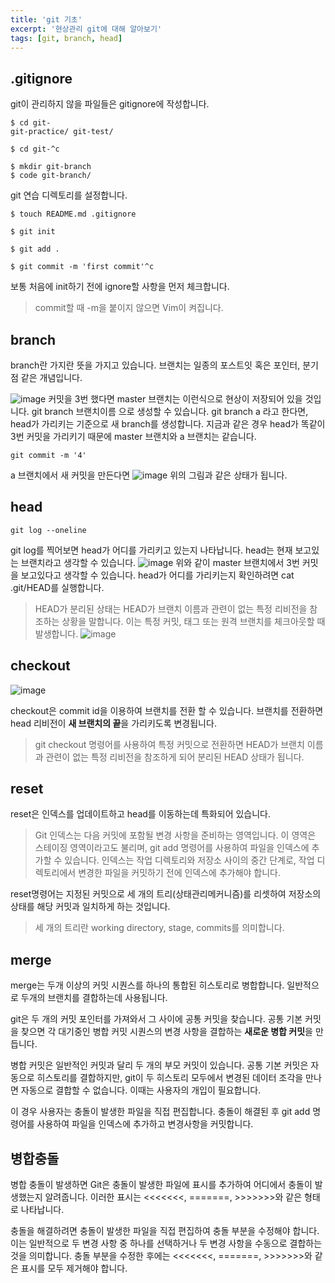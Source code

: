 ```yaml
---
title: 'git 기초'
excerpt: '현상관리 git에 대해 알아보기'
tags: [git, branch, head]
---
```

  
## .gitignore
git이 관리하지 않을 파일들은 gitignore에 작성합니다.
  

```git
$ cd git-
git-practice/ git-test/

$ cd git-^c

$ mkdir git-branch
$ code git-branch/
```
git 연습 디렉토리를 설정합니다.

```git
$ touch README.md .gitignore

$ git init

$ git add .

$ git commit -m 'first commit'^c
```
보통 처음에 init하기 전에 ignore할 사항을 먼저 체크합니다.
  
> commit할 때 -m을 붙이지 않으면 Vim이 켜집니다.
  
## branch
branch란 가지란 뜻을 가지고 있습니다.
브랜치는 일종의 포스트잇 혹은 포인터, 분기점 같은 개념입니다.

![image](https://user-images.githubusercontent.com/78904413/235383796-dafcac51-63a9-40bb-a499-573bf2f411f2.png)
커밋을 3번 했다면 master 브랜치는 이런식으로 현상이 저장되어 있을 것입니다.
git branch 브랜치이름 으로 생성할 수 있습니다.
git branch a 라고 한다면, head가 가리키는 기준으로 새 branch를 생성합니다.
지금과 같은 경우 head가 똑같이 3번 커밋을 가리키기 때문에 master 브랜치와 a 브랜치는 같습니다.

```git
git commit -m '4'
```
a 브랜치에서 새 커밋을 만든다면
![image](https://user-images.githubusercontent.com/78904413/235387173-8acc71cb-71e0-4806-8b1e-14b7843149a8.png)
위의 그림과 같은 상태가 됩니다.


## head

```git
git log --oneline
```
git log를 찍어보면 head가 어디를 가리키고 있는지 나타납니다.
head는 현재 보고있는 브랜치라고 생각할 수 있습니다.
![image](https://user-images.githubusercontent.com/78904413/235384090-6ac8161f-d5aa-4b3c-aad8-5e0a1b6fd557.png)
위와 같이 master 브랜치에서 3번 커밋을 보고있다고 생각할 수 있습니다.
head가 어디를 가리키는지 확인하려면 cat .git/HEAD를 실행합니다.

> HEAD가 분리된 상태는 HEAD가 브랜치 이름과 관련이 없는 특정 리비전을 참조하는 상황을 말합니다. 이는 특정 커밋, 태그 또는 원격 브랜치를 체크아웃할 때 발생합니다.
> ![image](https://user-images.githubusercontent.com/78904413/235386650-3c3c8e4c-8016-4a34-b5ae-cfb386c42829.png)


## checkout

![image](https://user-images.githubusercontent.com/78904413/235384102-1a37d655-62a3-447b-9325-e43f4e264718.png)

checkout은 commit id을 이용하여 브랜치를 전환 할 수 있습니다.
브랜치를 전환하면 head 리비전이 **새 브랜치의 끝**을 가리키도록 변경됩니다.

> git checkout 명령어를 사용하여 특정 커밋으로 전환하면 HEAD가 브랜치 이름과 관련이 없는 특정 리비전을 참조하게 되어 분리된 HEAD 상태가 됩니다.

## reset

reset은 인덱스를 업데이트하고 head를 이동하는데 특화되어 있습니다.

> Git 인덱스는 다음 커밋에 포함될 변경 사항을 준비하는 영역입니다. 이 영역은 스테이징 영역이라고도 불리며, git add 명령어를 사용하여 파일을 인덱스에 추가할 수 있습니다. 인덱스는 작업 디렉토리와 저장소 사이의 중간 단계로, 작업 디렉토리에서 변경한 파일을 커밋하기 전에 인덱스에 추가해야 합니다.

reset명령어는 지정된 커밋으로 세 개의 트리(상태관리메커니즘)를 리셋하여 저장소의 상태를 해당 커밋과
일치하게 하는 것입니다.

> 세 개의 트리란 working directory, stage, commits를 의미합니다.

## merge

merge는 두개 이상의 커밋 시퀀스를 하나의 통합된 히스토리로 병합합니다.
일반적으로 두개의 브랜치를 결합하는데 사용됩니다.

git은 두 개의 커밋 포인터를 가져와서 그 사이에 공통 커밋을 찾습니다.
공통 기본 커밋을 찾으면 각 대기중인 병합 커밋 시퀀스의 변경 사항을 결합하는
**새로운 병합 커밋**을 만듭니다.

병합 커밋은 일반적인 커밋과 달리 두 개의 부모 커밋이 있습니다.
공통 기본 커밋은 자동으로 히스토리를 결합하지만,
git이 두 히스토리 모두에서 변경된 데이터 조각을 만나면 자동으로 결합할 수 없습니다.
이때는 사용자의 개입이 필요합니다.

이 경우 사용자는 충돌이 발생한 파일을 직접 편집합니다.
충돌이 해결된 후 git add 명령어를 사용하여 파일을 인덱스에 추가하고 변경사항을 커밋합니다.

## 병합충돌

병합 충돌이 발생하면 Git은 충돌이 발생한 파일에 표시를 추가하여 어디에서 충돌이 발생했는지 알려줍니다. 이러한 표시는 <<<<<<<, =======, >>>>>>>와 같은 형태로 나타납니다.

충돌을 해결하려면 충돌이 발생한 파일을 직접 편집하여 충돌 부분을 수정해야 합니다. 이는 일반적으로 두 변경 사항 중 하나를 선택하거나 두 변경 사항을 수동으로 결합하는 것을 의미합니다. 충돌 부분을 수정한 후에는 <<<<<<<, =======, >>>>>>>와 같은 표시를 모두 제거해야 합니다.
